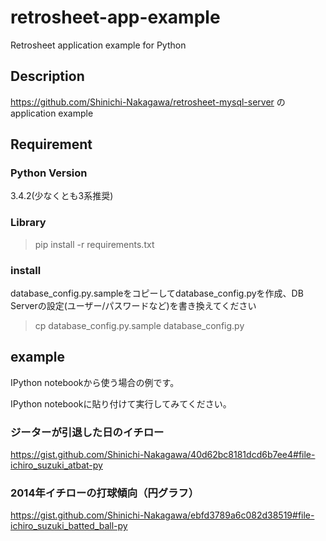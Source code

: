 # retrosheet-app-example
Retrosheet application example for Python

## Description

https://github.com/Shinichi-Nakagawa/retrosheet-mysql-server のapplication example

## Requirement

### Python Version

3.4.2(少なくとも3系推奨)

### Library
> pip install -r requirements.txt

### install

database_config.py.sampleをコピーしてdatabase_config.pyを作成、DB Serverの設定(ユーザー/パスワードなど)を書き換えてください

> cp database_config.py.sample database_config.py

## example

IPython notebookから使う場合の例です。

IPython notebookに貼り付けて実行してみてください。

### ジーターが引退した日のイチロー

https://gist.github.com/Shinichi-Nakagawa/40d62bc8181dcd6b7ee4#file-ichiro_suzuki_atbat-py

### 2014年イチローの打球傾向（円グラフ）

https://gist.github.com/Shinichi-Nakagawa/ebfd3789a6c082d38519#file-ichiro_suzuki_batted_ball-py
